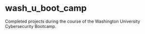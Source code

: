# wash_u_boot_camp
Completed projects during the course of the Washington University Cybersecurity Bootcamp.
